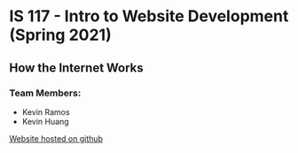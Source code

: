 # IS 117 - Intro to Website Development (Spring 2021)

## How the Internet Works

### Team Members:
- Kevin Ramos
- Kevin Huang

[Website hosted on github]()

